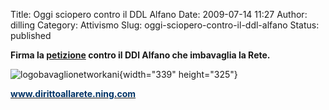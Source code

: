 Title: Oggi sciopero contro il DDL Alfano
Date: 2009-07-14 11:27
Author: dilling
Category: Attivismo
Slug: oggi-sciopero-contro-il-ddl-alfano
Status: published

**Firma la [petizione](http://www.firmiamo.it/norettifica) contro il DDl Alfano che imbavaglia la Rete.**

![](http://www.guidoscorza.it/wp-content/uploads/2009/07/logobavaglionetworkani.gif "logobavaglionetworkani"){width="339" height="325"}

[**<span style="color: #003366;">www.dirittoallarete.ning.com</span>**](http://dirittoallarete.ning.com/)
